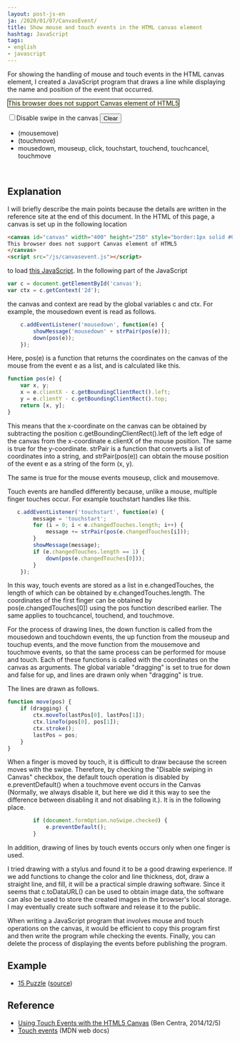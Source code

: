 ```yaml
---
layout: post-js-en
ja: /2020/01/07/CanvasEvent/
title: Show mouse and touch events in the HTML canvas element
hashtag: JavaScript
tags:
- english
- javascript
---
```

For showing the handling of mouse and touch events in the HTML canvas element, I created a JavaScript program that draws a line while displaying the name and position of the event that occurred.

<canvas id="canvas" width="400" height="250"
  style="border:1px solid #000000; background: #ffffe8; max-width: 100%; height: auto; max-height: 100%">
This browser does not support Canvas element of HTML5
</canvas>
<script src="/js/canvasevent.js"></script>

<form name="formOption">
<input id="noSwipe" type="checkbox"><label for="noSwipe">Disable swipe in the canvas</label>
<button onclick="clear()">Clear</button>
</form>

- <div id="messageMouseMove">(mousemove)</div>
- <div id="messageTouchMove">(touchmove)</div>
- mousedown, mouseup, click, touchstart, touchend, touchcancel, touchmove
<pre style='width: 350px; max-height: 300px;'>
<div id="message"></div>
</pre>

## Explanation

I will briefly describe the main points because the details are written in the reference site at the end of this document. In the HTML of this page, a canvas is set up in the following location

```html
<canvas id="canvas" width="400" height="250" style="border:1px solid #000000; background: #ffffe8; max-width: 100%; height: auto; max-height: 100%">
This browser does not support Canvas element of HTML5
</canvas>
<script src="/js/canvasevent.js"></script>
```

to load [this JavaScript](https://github.com/sekika/sekika.github.io/blob/master/js/canvasevent.js). In the following part of the JavaScript

```javascript
var c = document.getElementById('canvas');
var ctx = c.getContext('2d');
```

the canvas and context are read by the global variables c and ctx. For example, the mousedown event is read as follows.

```javascript
    c.addEventListener('mousedown', function(e) {
        showMessage('mousedown' + strPair(pos(e)));
        down(pos(e));
    });
```

Here, pos(e) is a function that returns the coordinates on the canvas of the mouse from the event e as a list, and is calculated like this.

```javascript
function pos(e) {
    var x, y;
    x = e.clientX - c.getBoundingClientRect().left;
    y = e.clientY - c.getBoundingClientRect().top;
    return [x, y];
}
```

This means that the x-coordinate on the canvas can be obtained by subtracting the position c.getBoundingClientRect().left of the left edge of the canvas from the x-coordinate e.clientX of the mouse position. The same is true for the y-coordinate. strPair is a function that converts a list of coordinates into a string, and strPair(pos(e)) can obtain the mouse position of the event e as a string of the form (x, y).

The same is true for the mouse events mouseup, click and mousemove.

Touch events are handled differently because, unlike a mouse, multiple finger touches occur. For example touchstart handles like this.

```javascript
   c.addEventListener('touchstart', function(e) {
        message = 'touchstart';
        for (i = 0; i < e.changedTouches.length; i++) {
            message += strPair(pos(e.changedTouches[i]));
        }
        showMessage(message);
        if (e.changedTouches.length == 1) {
            down(pos(e.changedTouches[0]));
        }
    });
```

In this way, touch events are stored as a list in e.changedTouches, the length of which can be obtained by e.changedTouches.length. The coordinates of the first finger can be obtained by pos(e.changedTouches[0]) using the pos function described earlier. The same applies to touchcancel, touchend, and touchmove.

For the process of drawing lines, the down function is called from the mousedown and touchdown events, the up function from the mouseup and touchup events, and the move function from the mousemove and touchmove events, so that the same process can be performed for mouse and touch. Each of these functions is called with the coordinates on the canvas as arguments. The global variable "dragging" is set to true for down and false for up, and lines are drawn only when "dragging" is true.

The lines are drawn as follows.

```javascript
function move(pos) {
    if (dragging) {
        ctx.moveTo(lastPos[0], lastPos[1]);
        ctx.lineTo(pos[0], pos[1]);
        ctx.stroke();
        lastPos = pos;
    }
}
```

When a finger is moved by touch, it is difficult to draw because the screen moves with the swipe. Therefore, by checking the "Disable swiping in Canvas" checkbox, the default touch operation is disabled by e.preventDefault() when a touchmove event occurs in the Canvas (Normally, we always disable it, but here we did it this way to see the difference between disabling it and not disabling it.). It is in the following place.

```javascript
        if (document.formOption.noSwipe.checked) {
            e.preventDefault();
        }
```

In addition, drawing of lines by touch events occurs only when one finger is used.

I tried drawing with a stylus and found it to be a good drawing experience. If we add functions to change the color and line thickness, dot, draw a straight line, and fill, it will be a practical simple drawing software. Since it seems that c.toDataURL() can be used to obtain image data, the software can also be used to store the created images in the browser's local storage. I may eventually create such software and release it to the public.

When writing a JavaScript program that involves mouse and touch operations on the canvas, it would be efficient to copy this program first and then write the program while checking the events. Finally, you can delete the process of displaying the events before publishing the program.

## Example
- [15 Puzzle](https://sekika.github.io/2020/01/14/15Puzzle/) ([source](https://sekika.github.io/js/15.js))

## Reference

- [Using Touch Events with the HTML5 Canvas](http://bencentra.com/code/2014/12/05/html5-canvas-touch-events.html) (Ben Centra, 2014/12/5)
- [Touch events](https://developer.mozilla.org/ja/docs/Web/API/Touch_events) (MDN web docs)
